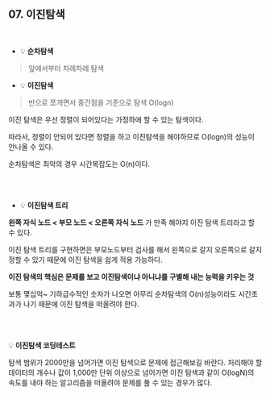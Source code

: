 ## 07. 이진탐색

</br>

- 💡 **순차탐색**

>  앞에서부터 차례차례 탐색

- 💡 **이진탐색**

>  반으로 쪼개면서 중간점을 기준으로 탐색 O(logn)

이진 탐색은 우선 정렬이 되어있다는 가정하에 할 수 있는 탐색이다.

따라서, 정렬이 안되어 있다면 정렬을 하고 이진탐색을 해야하므로 O(logn)의 성능이 안나올 수 있다.

순차탐색은 최악의 경우 시간복잡도는 O(n)이다.

</br>

</br>


- 💡 **이진탐색 트리**

**왼쪽 자식 노드 < 부모 노드 < 오른쪽 자식 노드** 가 만족 해야지 이진 탐색 트리라고 할 수 있다.

이진 탐색 트리를 구현하면은 부모노드부터 검사를 해서 왼쪽으로 갈지 오른쪽으로 갈지 정할 수 있기 때문에 이진 탐색을 쉽게 적용 가능하다.



**이진 탐색의 핵심은 문제를 보고 이진탐색이냐 아니냐를 구별해 내는 능력을 키우는 것**

보통 몇십억~ 기하급수적인 숫자가 나오면 아무리 순차탐색의 O(n)성능이라도 시간초과가 나기 때문에 이진 탐색을 떠올려야 한다.

</br>

</br>

💡 **이진탐색 코딩테스트**

탐색 범위가 2000만을 넘어가면 이진 탐색으로 문제에 접근해보길 바란다. 처리해야 할 데이터의 개수나 값이 1,000만 단위 이상으로 넘어가면 이진 탐색과 같이 O(logN)의 속도를 내야 하는 알고리즘을 떠올려야 문제를 풀 수 있는 경우가 많다.



</br>

</br>
